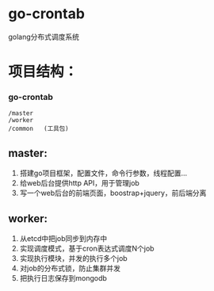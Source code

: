 # go-crontab
golang分布式调度系统

# 项目结构：
### go-crontab
    /master
    /worker
    /common   (工具包)

## master:
1. 搭建go项目框架，配置文件，命令行参数，线程配置...
2. 给web后台提供http API，用于管理job
3. 写一个web后台的前端页面，boostrap+jquery，前后端分离

## worker:
1. 从etcd中把job同步到内存中
2. 实现调度模式，基于cron表达式调度N个job
3. 实现执行模块，并发的执行多个job
4. 对job的分布式锁，防止集群并发
5. 把执行日志保存到mongodb